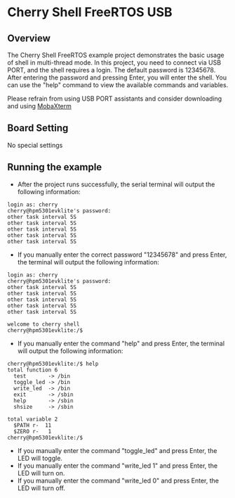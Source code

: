 # Cherry Shell FreeRTOS USB

## Overview

The Cherry Shell FreeRTOS example project demonstrates the basic usage of shell in multi-thread mode. In this project, you need to connect via USB PORT, and the shell requires a login. The default password is 12345678. After entering the password and pressing Enter, you will enter the shell. You can use the "help" command to view the available commands and variables.

Please refrain from using USB PORT assistants and consider downloading and using [MobaXterm](https://mobaxterm.mobatek.net/download.html)

## Board Setting

No special settings

## Running the example

- After the project runs successfully, the serial terminal will output the following information:

```console
login as: cherry
cherry@hpm5301evklite's password:
other task interval 5S
other task interval 5S
other task interval 5S
other task interval 5S
other task interval 5S

```

- If you manually enter the correct password "12345678" and press Enter, the terminal will output the following information:

```console
login as: cherry
cherry@hpm5301evklite's password:
other task interval 5S
other task interval 5S
other task interval 5S
other task interval 5S
other task interval 5S

welcome to cherry shell
cherry@hpm5301evklite:/$
```

- If you manually enter the command "help" and press Enter, the terminal will output the following information:

```console
cherry@hpm5301evklite:/$ help
total function 6
  test       -> /bin
  toggle_led -> /bin
  write_led  -> /bin
  exit       -> /sbin
  help       -> /sbin
  shsize     -> /sbin

total variable 2
  $PATH r-  11
  $ZERO r-   1
cherry@hpm5301evklite:/$
```

- If you manually enter the command "toggle_led" and press Enter, the LED will toggle.
- If you manually enter the command "write_led 1" and press Enter, the LED will turn on.
- If you manually enter the command "write_led 0" and press Enter, the LED will turn off.
